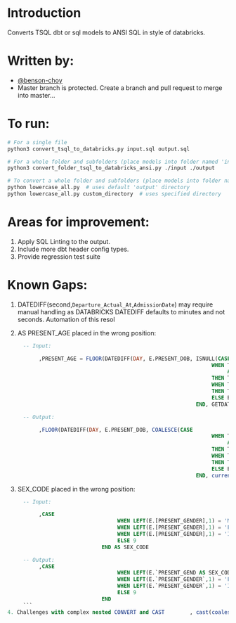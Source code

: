 # Introduction 
Converts TSQL dbt or sql models to ANSI SQL in style of databricks.


# Written by:
- [@benson-choy](https://github.com/bensonchoyintuitas/tsql_to_databricks)
- Master branch is protected. Create a branch and pull request to merge into master...

# To run:

```bash
# For a single file
python3 convert_tsql_to_databricks.py input.sql output.sql
```
```bash
# For a whole folder and subfolders (place models into folder named 'input') 
python3 convert_folder_tsql_to_databricks_ansi.py ./input ./output
```
```bash
# To convert a whole folder and subfolders (place models into folder named 'output') 
python lowercase_all.py  # uses default 'output' directory
python lowercase_all.py custom_directory  # uses specified directory
```

# Areas for improvement:
1. Apply SQL Linting to the output.
2. Include more dbt header config types.
3. Provide regression test suite

# Known Gaps:
1. DATEDIFF(second,`Departure_Actual_At`,`AdmissionDate`) may require manual handling as DATABRICKS DATEDIFF defaults to minutes and not seconds. Automation of this resol

2. AS PRESENT_AGE placed in the wrong position:
```sql
     -- Input:

          ,PRESENT_AGE = FLOOR(DATEDIFF(DAY, E.PRESENT_DOB, ISNULL(CASE
                                                                 WHEN TDT.TRIAGED_AT_AEST IS NOT NULL
                                                                      AND E.QUICK_REGISTRATION_AEST IS NULL
                                                                 THEN TDT.TRIAGED_AT_AEST
                                                                 WHEN TDT.TRIAGED_AT_AEST < E.QUICK_REGISTRATION_AEST
                                                                 THEN TDT.TRIAGED_AT_AEST
                                                                 ELSE E.QUICK_REGISTRATION_AEST
                                                            END, GETDATE())) / 365.25)

     -- Output:

          ,FLOOR(DATEDIFF(DAY, E.PRESENT_DOB, COALESCE(CASE
                                                                 WHEN TDT.TRIAGED_AT_AEST IS NOT NULL
                                                                      AND E.QUICK_REGISTRATION_AEST IS NULL
                                                                 THEN TDT.TRIAGED_AT_AEST
                                                                 WHEN TDT.TRIAGED_AT_AEST < E.QUICK_REGISTRATION_AEST
                                                                 THEN TDT.TRIAGED_AT_AEST
                                                                 ELSE E.QUICK_REGISTRATION_AEST
                                                            END, current_timestamp()) AS PRESENT_AGE) / 365.25)
```
3. SEX_CODE placed in the wrong position:

```sql
     -- Input:

          ,CASE 
                                   WHEN LEFT(E.[PRESENT_GENDER],1) = 'M' THEN 1
                                   WHEN LEFT(E.[PRESENT_GENDER],1) = 'F' THEN 2
                                   WHEN LEFT(E.[PRESENT_GENDER],1) = 'I' THEN 3
                                   ELSE 9
                              END AS SEX_CODE

     -- Output:
          ,CASE 
                                   WHEN LEFT(E.`PRESENT_GEND AS SEX_CODEER`,1) = 'M' THEN 1
                                   WHEN LEFT(E.`PRESENT_GENDER`,1) = 'F' THEN 2
                                   WHEN LEFT(E.`PRESENT_GENDER`,1) = 'I' THEN 3
                                   ELSE 9
                              END
     ```
4. Challenges with complex nested CONVERT and CAST        , cast(coalesce(cast(`facility_code_conformed` as string),\'-1\') as string) as `bk_facility`